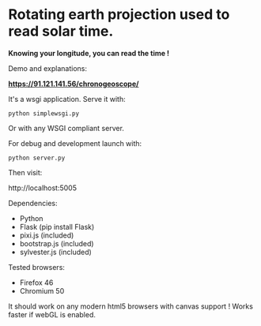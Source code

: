 # Rotating earth projection used to read solar time.


**Knowing your longitude, you can read the time !**

Demo and explanations:

**https://91.121.141.56/chronogeoscope/**

It's a wsgi application. Serve it with:

    python simplewsgi.py

Or with any WSGI compliant server.

For debug and development launch with:

    python server.py

Then visit:

http://localhost:5005

Dependencies:

- Python
- Flask (pip install Flask)
- pixi.js (included)
- bootstrap.js (included)
- sylvester.js (included)

Tested browsers:

- Firefox 46
- Chromium 50

It should work on any modern html5 browsers with canvas support !
Works faster if webGL is enabled.

